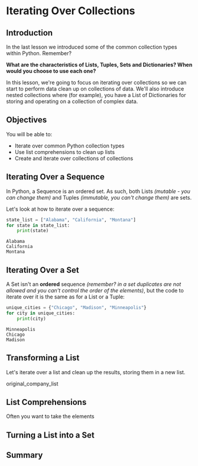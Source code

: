 
# Iterating Over Collections


## Introduction
In the last lesson we introduced some of the common collection types within Python. Remember? 

**What are the characteristics of Lists, Tuples, Sets and Dictionaries? When would you choose to use each one?**

In this lesson, we're going to focus on iterating over collections so we can start to perform data clean up on collections of data. We'll also introduce nested collections where (for example), you have a List of Dictionaries for storing and operating on a collection of complex data.

## Objectives
You will be able to:
* Iterate over common Python collection types
* Use list comprehensions to clean up lists
* Create and iterate over collections of collections

## Iterating Over a Sequence

In Python, a Sequence is an ordered set. As such, both Lists *(mutable - you can change them)* and Tuples *(immutable, you can't change them)* are sets. 

Let's look at how to iterate over a sequence:


```python
state_list = ["Alabama", "California", "Montana"]
for state in state_list:
    print(state)

```

    Alabama
    California
    Montana


## Iterating Over a Set

A Set isn't an **ordered** sequence *(remember? in a set duplicates are not allowed and you can't control the order of the elements)*, but the code to iterate over it is the same as for a List or a Tuple:


```python
unique_cities = {"Chicago", "Madison", "Minneapolis"}
for city in unique_cities:
    print(city)
```

    Minneapolis
    Chicago
    Madison


## Transforming a List

Let's iterate over a list and clean up the results, storing them in a new list.

original_company_list 

## List Comprehensions

Often you want to take the elements 


## Turning a List into a Set



## Summary


